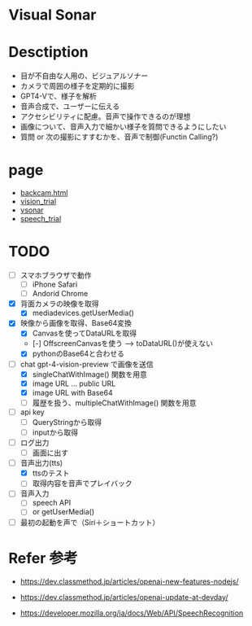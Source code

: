 # Visual Sonar

# Desctiption

- 目が不自由な人用の、ビジュアルソナー
- カメラで周囲の様子を定期的に撮影
- GPT4-Vで、様子を解析
- 音声合成で、ユーザーに伝える
- アクセシビリティに配慮。音声で操作できるのが理想
- 画像について、音声入力で細かい様子を質問できるようにしたい
- 質問 or 次の撮影にすすむかを、音声で制御(Functin Calling?)

# page

- [backcam.html](backcam.html)
- [vision_trial](vision_trial.html)
- [vsonar](vsonar.html)
- [speech_trial](speech_trial.html)

# TODO

- [ ] スマホブラウザで動作
  - [ ] iPhone Safari
  - [ ] Andorid Chrome
- [x] 背面カメラの映像を取得
  - [x] mediadevices.getUserMedia()
- [x] 映像から画像を取得、Base64変換
  - [x] Canvasを使ってDataURLを取得
  - [-] OffscreenCanvasを使う --> toDataURL()が使えない
  - [x] pythonのBase64と合わせる
- [ ] chat gpt-4-vision-preview で画像を送信
  - [x] singleChatWithImage() 関数を用意
  - [x] image URL ... public URL
  - [x] image URL with Base64
  - [ ] 履歴を扱う、multipleChatWithImage() 関数を用意
- [ ] api key
  - [ ] QueryStringから取得
  - [ ] inputから取得
- [ ] ログ出力
  - [ ] 画面に出す  
- [ ] 音声出力(tts)
  - [x] ttsのテスト
  - [ ] 取得内容を音声でプレイバック
- [ ] 音声入力
  - [ ] speech API
  - [ ] or getUserMedia()
- [ ] 最初の起動を声で（Siri＋ショートカット）

# Refer 参考

- https://dev.classmethod.jp/articles/openai-new-features-nodejs/
- https://dev.classmethod.jp/articles/openai-update-at-devday/

- https://developer.mozilla.org/ja/docs/Web/API/SpeechRecognition

